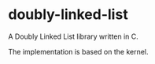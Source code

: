 # doubly-linked-list
A Doubly Linked List library written in C.

The implementation is based on the kernel.
